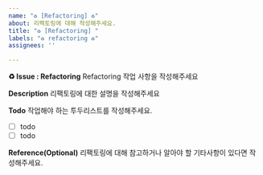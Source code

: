 ```yaml
---
name: "♻️ [Refactoring] ♻️"
about: 리팩토링에 대해 작성해주세요.
title: "♻️ [Refactoring] "
labels: "♻️ refactoring ♻️"
assignees: ''

---
```


**♻️ Issue : Refactoring**
Refactoring 작업 사항을 작성해주세요

**Description**
리팩토링에 대한 설명을 작성해주세요


**Todo**
작업해야 하는 투두리스트를 작성해주세요.
- [ ] todo
- [ ] todo

**Reference(Optional)**
리팩토링에 대해 참고하거나 알아야 할 기타사항이 있다면 작성해주세요.
